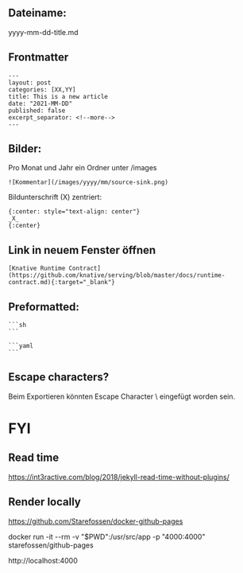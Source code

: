 
## Dateiname:

yyyy-mm-dd-title.md

## Frontmatter
```
---
layout: post
categories: [XX,YY]
title: This is a new article
date: "2021-MM-DD"
published: false
excerpt_separator: <!--more-->
---
```

## Bilder:

Pro Monat und Jahr ein Ordner unter /images

`![Kommentar](/images/yyyy/mm/source-sink.png)`

Bildunterschrift (X) zentriert:

```
{:center: style="text-align: center"}
_X_
{:center}
```

## Link in neuem Fenster öffnen

`[Knative Runtime Contract](https://github.com/knative/serving/blob/master/docs/runtime-contract.md){:target="_blank"}`

## Preformatted:

	```sh
	```

	```yaml
	```

## Escape characters?

Beim Exportieren könnten Escape Character \ eingefügt worden sein.

# FYI

## Read time

https://int3ractive.com/blog/2018/jekyll-read-time-without-plugins/

## Render locally

https://github.com/Starefossen/docker-github-pages

docker run -it --rm -v "$PWD":/usr/src/app -p "4000:4000" starefossen/github-pages

http://localhost:4000
